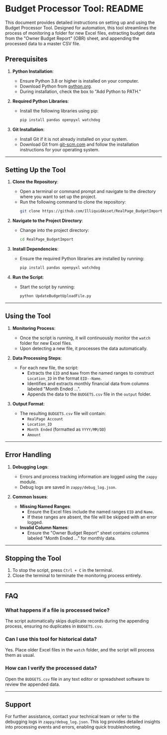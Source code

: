 # Budget Processor Tool: README

This document provides detailed instructions on setting up and using the Budget Processor Tool. Designed for automation, this tool streamlines the process of monitoring a folder for new Excel files, extracting budget data from the "Owner Budget Report" (OBR) sheet, and appending the processed data to a master CSV file.

## Prerequisites

1. **Python Installation**:
   - Ensure Python 3.8 or higher is installed on your computer.
   - Download Python from [python.org](https://www.python.org/).
   - During installation, check the box to "Add Python to PATH."

2. **Required Python Libraries**:
   - Install the following libraries using pip:
     ```bash
     pip install pandas openpyxl watchdog
     ```

3. **Git Installation**:
   - Install Git if it is not already installed on your system.
   - Download Git from [git-scm.com](https://git-scm.com/) and follow the installation instructions for your operating system.

---

## Setting Up the Tool

1. **Clone the Repository**:
   - Open a terminal or command prompt and navigate to the directory where you want to set up the project.
   - Run the following command to clone the repository:
     ```bash
     git clone https://github.com/IlliquidAsset/RealPage_BudgetImport.git
     ```

2. **Navigate to the Project Directory**:
   - Change into the project directory:
     ```bash
     cd RealPage_BudgetImport
     ```

3. **Install Dependencies**:
   - Ensure the required Python libraries are installed by running:
     ```bash
     pip install pandas openpyxl watchdog
     ```

4. **Run the Script**:
   - Start the script by running:
     ```bash
     python UpdateBudgetUploadFile.py
     ```

---

## Using the Tool

1. **Monitoring Process**:
   - Once the script is running, it will continuously monitor the `watch` folder for new Excel files.
   - Upon detecting a new file, it processes the data automatically.

2. **Data Processing Steps**:
   - For each new file, the script:
     - Extracts the `EID` and `Name` from the named ranges to construct `Location_ID` in the format `EID--Name`.
     - Identifies and extracts monthly financial data from columns labeled "Month Ended ...".
     - Appends the data to the `BUDGETS.csv` file in the `output` folder.

3. **Output Format**:
   - The resulting `BUDGETS.csv` file will contain:
     - `RealPage Account`
     - `Location_ID`
     - `Month Ended` (formatted as `YYYY/MM/DD`)
     - `Amount`

---

## Error Handling

1. **Debugging Logs**:
   - Errors and process tracking information are logged using the `zappy` module.
   - Debug logs are saved in `zappy/debug_log.json`.

2. **Common Issues**:
   - **Missing Named Ranges**:
     - Ensure the Excel files include the named ranges `EID` and `Name`.
     - If these ranges are absent, the file will be skipped with an error logged.
   - **Invalid Column Names**:
     - Ensure the "Owner Budget Report" sheet contains columns labeled "Month Ended ..." for monthly data.

---

## Stopping the Tool

1. To stop the script, press `Ctrl + C` in the terminal.
2. Close the terminal to terminate the monitoring process entirely.

---

## FAQ

### What happens if a file is processed twice?

The script automatically skips duplicate records during the appending process, ensuring no duplicates in `BUDGETS.csv`.

### Can I use this tool for historical data?

Yes. Place older Excel files in the `watch` folder, and the script will process them as usual.

### How can I verify the processed data?

Open the `BUDGETS.csv` file in any text editor or spreadsheet software to review the appended data.

---

## Support

For further assistance, contact your technical team or refer to the debugging logs in `zappy/debug_log.json`. This log provides detailed insights into processing events and errors, enabling quick troubleshooting.

